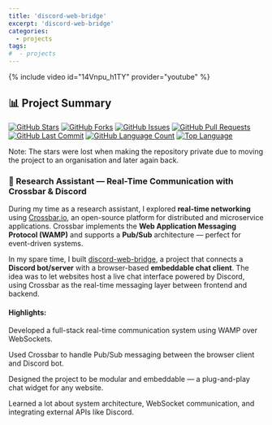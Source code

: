 ```yaml
---
title: 'discord-web-bridge'
excerpt: 'discord-web-bridge'
categories:
  - projects
tags:
#  - projects
---
```


{% include video id="14Vnpu_h1TY" provider="youtube" %}

## 📊 Project Summary

[![GitHub Stars](https://img.shields.io/github/stars/nntin/discord-web-bridge)](https://github.com/nntin/discord-web-bridge/stargazers)
[![GitHub Forks](https://img.shields.io/github/forks/nntin/discord-web-bridge)](https://github.com/nntin/discord-web-bridge/network)
[![GitHub Issues](https://img.shields.io/github/issues/nntin/discord-web-bridge)](https://github.com/nntin/discord-web-bridge/issues)
[![GitHub Pull Requests](https://img.shields.io/github/issues-pr/nntin/discord-web-bridge)](https://github.com/nntin/discord-web-bridge/pulls)
[![GitHub Last Commit](https://img.shields.io/github/last-commit/nntin/discord-web-bridge)](https://github.com/nntin/discord-web-bridge/commits)
[![GitHub Language Count](https://img.shields.io/github/languages/count/nntin/discord-web-bridge)](https://github.com/nntin/discord-web-bridge)
[![Top Language](https://img.shields.io/github/languages/top/nntin/discord-web-bridge)](https://github.com/nntin/discord-web-bridge)

Note: The stars were lost when making the repository private due to moving the project to an organisation and later again back.

### 🧪 Research Assistant — Real-Time Communication with Crossbar & Discord

During my time as a research assistant, I explored **real-time networking** using [Crossbar.io](https://github.com/crossbario/crossbar), an open-source platform for distributed and microservice applications. Crossbar implements the **Web Application Messaging Protocol (WAMP)** and supports a **Pub/Sub** architecture — perfect for event-driven systems.

In my spare time, I built [discord-web-bridge](/../../discord-web-bridge), a project that connects a **Discord bot/server** with a browser-based **embeddable chat client**. The idea was to let websites host a live chat interface powered by Discord, using Crossbar as the real-time messaging layer between frontend and backend.

#### Highlights:

Developed a full-stack real-time communication system using WAMP over WebSockets.

Used Crossbar to handle Pub/Sub messaging between the browser client and Discord bot.

Designed the project to be modular and embeddable — a plug-and-play chat widget for any website.

Learned a lot about system architecture, WebSocket communication, and integrating external APIs like Discord.
